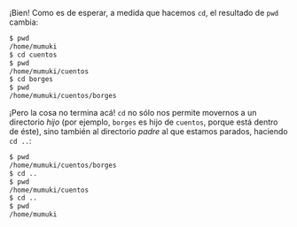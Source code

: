 ¡Bien! Como es de esperar, a medida que hacemos `cd`, el resultado de `pwd` cambia:

```bash
$ pwd
/home/mumuki
$ cd cuentos
$ pwd
/home/mumuki/cuentos
$ cd borges
$ pwd
/home/mumuki/cuentos/borges
```

¡Pero la cosa no termina acá! `cd` no sólo nos permite movernos a un directorio _hijo_ (por ejemplo, `borges` es hijo de `cuentos`, porque está dentro de éste), sino también al directorio _padre_ al que estamos parados, haciendo `cd ..`:

```bash
$ pwd
/home/mumuki/cuentos/borges
$ cd ..
$ pwd
/home/mumuki/cuentos
$ cd ..
$ pwd
/home/mumuki
```


